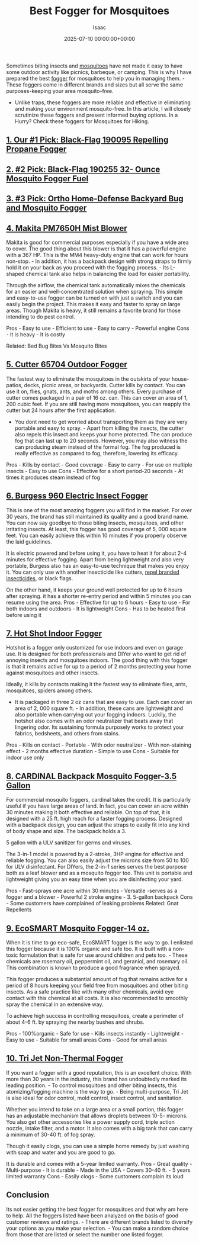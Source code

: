﻿---
title: Best Fogger for Mosquitoes
description: Sometimes biting insects and mosquitoes have not made it easy to have some outdoor activity like picnics, barbeque, or camping .
slug: /best-fogger-for-mosquitoes/
date: 2025-07-10 00:00:00+00:00
lastmod: 2025-07-10 00:00:00+03:00
author: Isaac
categories:
- Mosquitoes
- Product Reviews
tags:
- mosquitoes
- best
- fogger
layout: post
---

Sometimes biting insects and [mosquitoes](https://pestpolicy.com/best-bug-zapper-for-mosquitoes/) have not made it easy to have some outdoor activity like picnics, barbeque, or camping. This is why I have prepared the best [fogger](https://pestpolicy.com/best-fogger-for-bed-bugs/) for mosquitoes to help you in managing them. - These foggers come in different brands and sizes but all serve the same purposes-keeping your area mosquito-free.

- Unlike traps, these foggers are more reliable and effective in eliminating and making your environment mosquito-free. In this article, I will closely scrutinize these foggers and present informed buying options. In a Hurry? Check these foggers for Mosquitoes for Hiking.

##  [1. Our #1 Pick: Black-Flag 190095 Repelling Propane Fogger](https://www.amazon.com/dp/B0001AUFAO/?tag=p-policy-20)

##  [2. #2 Pick: Black-Flag 190255 32- Ounce Mosquito Fogger Fuel](https://www.amazon.com/dp/B001H1HI42/?tag=p-policy-20)

##  [3. #3 Pick: Ortho Home-Defense Backyard Bug and Mosquito Fogger](https://www.amazon.com/dp/B07GBGSH69/?tag=p-policy-20)

##  [4. Makita PM7650H Mist Blower](https://www.amazon.com/dp/B00J3TT1RM/?tag=p-policy-20)

Makita is good for commercial purposes especially if you have a wide area to cover. The good thing about this blower is that it has a powerful engine with a 367 HP. This is the MM4 heavy-duty engine that can work for hours non-stop. - In addition, it has a backpack design with strong straps to firmly hold it on your back as you proceed with the fogging process. - Its L-shaped chemical tank also helps in balancing the load for easier portability.

Through the airflow, the chemical tank automatically mixes the chemicals for an easier and well-concentrated solution when spraying. This simple and easy-to-use fogger can be turned on with just a switch and you can easily begin the project. This makes it easy and faster to spray on large areas. Though Makita is heavy, it still remains a favorite brand for those intending to do pest control.

Pros - Easy to use - Efficient to use - Easy to carry - Powerful engine Cons - It is heavy - It is costly

Related: Bed Bug Bites Vs Mosquito Bites

##  [5. Cutter 65704 Outdoor Fogger](https://www.amazon.com/dp/B003BB5M12/?tag=p-policy-20)

The fastest way to eliminate the mosquitoes in the outskirts of your house- patios, decks, picnic areas, or backyards. Cutter kills by contact. You can use it on, flies, gnats, ants, and moths among others. Every purchase of cutter comes packaged in a pair of 16 oz. can. This can cover an area of 1, 200 cubic feet. If you are still having more mosquitoes, you can reapply the cutter but 24 hours after the first application.

- You dont need to get worried about transporting them as they are very portable and easy to spray. - Apart from killing the insects, the cutter also repels this insect and keeps your home protected. The can produce fog that can last up to 20 seconds. However, you may also witness the can producing steam instead of the formal fog. The fog produced is really effective as compared to fog, therefore, lowering its efficacy.

Pros - Kills by contact - Good coverage - Easy to carry - For use on multiple insects - Easy to use Cons - Effective for a short period-20 seconds - At times it produces steam instead of fog

##  [6. Burgess 960 Electric Insect Fogger](https://www.amazon.com/dp/B000CSYKJM/?tag=p-policy-20)

This is one of the most amazing foggers you will find in the market. For over 30 years, the brand has still maintained its quality and a good brand name. You can now say goodbye to those biting insects, mosquitoes, and other irritating insects. At least, this fogger has good coverage of 5, 000 square feet. You can easily achieve this within 10 minutes if you properly observe the laid guidelines.

It is electric powered and before using it, you have to heat it for about 2-4 minutes for effective fogging. Apart from being lightweight and also very portable, Burgess also has an easy-to-use technique that makes you enjoy it. You can only use with another insecticide like cutters, [repel branded insecticides](https://pestpolicy.com/best-mosquito-yard-spray/), or black flags.

On the other hand, it keeps your ground well protected for up to 6 hours after spraying. it has a shorter re-entry period and within 5 minutes you can resume using the area. Pros - Effective for up to 6 hours - Easy to use - For both indoors and outdoors - It is lightweight Cons - Has to be heated first before using it

##  [7. Hot Shot Indoor Fogger](https://www.amazon.com/dp/B00HH8HHHW/?tag=p-policy-20)

Hotshot is a fogger only customized for use indoors and even on garage use. It is designed for both professionals and DIYer who want to get rid of annoying insects and mosquitoes indoors. The good thing with this fogger is that it remains active for up to a period of 2 months protecting your home against mosquitoes and other insects.

Ideally, it kills by contacts making it the fastest way to eliminate flies, ants, mosquitoes, spiders among others.

- It is packaged in three 2 oz cans that are easy to use. Each can cover an area of 2, 000 square ft. - In addition, these cans are lightweight and also portable when carrying out your fogging indoors. Luckily, the hotshot also comes with an odor neutralizer that beats away that lingering odor. Its sustaining formula purposely works to protect your fabrics, bedsheets, and others from stains.

Pros - Kills on contact - Portable - With odor neutralizer - With non-staining effect - 2 months effective duration - Simple to use Cons - Suitable for indoor use only

##  [8. CARDINAL Backpack Mosquito Fogger-3.5 Gallon](https://www.amazon.com/dp/B00HH8HHHW/?tag=p-policy-20)

For commercial mosquito foggers, cardinal takes the credit. It is particularly useful if you have large areas of land. In fact, you can cover an acre within 30 minutes making it both effective and reliable. On top of that, it is designed with a 25 ft. high reach for a faster fogging process. Designed with a backpack design, you can adjust the straps to easily fit into any kind of body shape and size. The backpack holds a 3.

5 gallon with a ULV sanitizer for germs and viruses.

The 3-in-1 model is powered by a 2-stroke, 3HP engine for effective and reliable fogging. You can also easily adjust the microns size from 50 to 100 for ULV disinfectant. For DIYers, the 2-in-1 series serves the best purpose both as a leaf blower and as a mosquito fogger too. This unit is portable and lightweight giving you an easy time when you are disinfecting your yard.

Pros - Fast-sprays one acre within 30 minutes - Versatile -serves as a fogger and a blower - Powerful 2 stroke engine - 3. 5-gallon backpack Cons - Some customers have complained of leaking problems Related: Gnat Repellents

##  [9. EcoSMART Mosquito Fogger-14 oz.](https://www.amazon.com/dp/B00332WA14/?tag=p-policy-20)

When it is time to go eco-safe, EcoSMART fogger is the way to go. I enlisted this fogger because it is 100% organic and safe too. It is built with a non-toxic formulation that is safe for use around children and pets too. - These chemicals are rosemary oil, peppermint oil, and geraniol, and rosemary oil. This combination is known to produce a good fragrance when sprayed.

This fogger produces a substantial amount of fog that remains active for a period of 8 hours keeping your field free from mosquitoes and other biting insects. As a safe practice like with many other chemicals, avoid eye contact with this chemical at all costs. It is also recommended to smoothly spray the chemical in an extensive way.

To achieve high success in controlling mosquitoes, create a perimeter of about 4-6 ft. by spraying the nearby bushes and shrubs.

Pros - 100%organic - Safe for use - Kills insects instantly - Lightweight - Easy to use - Suitable for small areas Cons - Good for small areas

##  [10. Tri Jet Non-Thermal Fogger](https://www.amazon.com/dp/B009SXBYV4/?tag=p-policy-20)

If you want a fogger with a good reputation, this is an excellent choice. With more than 30 years in the industry, this brand has undoubtedly marked its leading position. - To control mosquitoes and other biting insects, this atomizing/fogging machine is the way to go. - Being multi-purpose, Tri Jet is also ideal for odor control, mold control, insect control, and sanitation.

Whether you intend to take on a large area or a small portion, this fogger has an adjustable mechanism that allows droplets between 10-5- microns. You also get other accessories like a power supply cord, triple action nozzle, intake filter, and a motor. It also comes with a big tank that can carry a minimum of 30-40 ft. of fog spray.

Though it easily clogs, you can use a simple home remedy by just washing with soap and water and you are good to go.

It is durable and comes with a 5-year limited warranty. Pros - Great quality - Multi-purpose - It is durable - Made in the USA - Covers 30-40 ft. - 5 years limited warranty Cons - Easily clogs - Some customers complain its loud

##  Conclusion

Its not easier getting the best fogger for mosquitoes and that why am here to help. All the foggers listed have been analyzed on the basis of good customer reviews and ratings. - There are different brands listed to diversify your options as you make your selection. - You can make a random choice from those that are listed or select the number one listed fogger.


